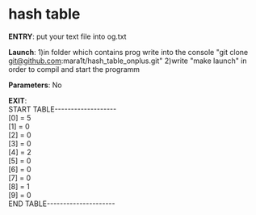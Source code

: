 # hash table
**ENTRY**:
  put your text file into og.txt 
  
  
**Launch**:
  1)in folder which contains prog write into the console "git clone git@github.com:mara1t/hash_table_onplus.git"
  2)write "make launch" in order to compil and start the programm
      
  
**Parameters**:
  No 
 
 
 
**EXIT**:  
  START TABLE-------------------  
  [0] = 5  
  [1] = 0  
  [2] = 0  
  [3] = 0  
  [4] = 2  
  [5] = 0  
  [6] = 0  
  [7] = 0  
  [8] = 1  
  [9] = 0  
  END TABLE---------------------


